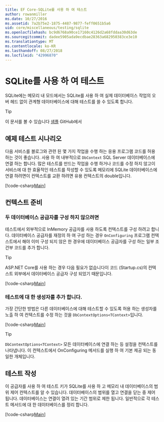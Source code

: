 ```yaml
---
title: EF Core-SQLite를 사용 하 여 테스트
author: rowanmiller
ms.date: 10/27/2016
ms.assetid: 7a2b75e2-1875-4487-9877-feff0651b5a6
uid: core/miscellaneous/testing/sqlite
ms.openlocfilehash: bc9d6768a90ce17160c4126d2a68fddaa30d63de
ms.sourcegitcommit: dadee5905ada9ecdbae28363a682950383ce3e10
ms.translationtype: MT
ms.contentlocale: ko-KR
ms.lasthandoff: 08/27/2018
ms.locfileid: "42996870"
---
```

# <a name="testing-with-sqlite"></a>SQLite를 사용 하 여 테스트

SQLite에는 메모리 내 모드에서는 SQLite를 사용 하 여 실제 데이터베이스 작업의 오버 헤드 없이 관계형 데이터베이스에 대해 테스트를 쓸 수 있도록 합니다.

> [!TIP]  
> 이 문서를 볼 수 있습니다 [샘플](https://github.com/aspnet/EntityFramework.Docs/tree/master/samples/core/Miscellaneous/Testing) GitHub에서

## <a name="example-testing-scenario"></a>예제 테스트 시나리오

다음 서비스를 블로그와 관련 된 몇 가지 작업을 수행 하는 응용 프로그램 코드를 허용 하는 것이 좋습니다. 사용 하 여 내부적으로 `DbContext` SQL Server 데이터베이스에 연결 하는 합니다. 많은 테스트를 만드는 작업을 수행 하거나 코드를 수정 하지 않고이 서비스에 대 한 효율적인 테스트를 작성할 수 있도록 메모리에 SQLite 데이터베이스에 연결 하려면이 컨텍스트를 교환 하려면 유용 컨텍스트의 double입니다.

[!code-csharp[Main](../../../../samples/core/Miscellaneous/Testing/BusinessLogic/BlogService.cs)]

## <a name="get-your-context-ready"></a>컨텍스트 준비

### <a name="avoid-configuring-two-database-providers"></a>두 데이터베이스 공급자를 구성 하지 않으려면

테스트에서 외부적으로 InMemory 공급자를 사용 하도록 컨텍스트를 구성 하려고 합니다. 데이터베이스 공급자를 재정의 하 여 구성 하는 경우 `OnConfiguring` 프로그램 컨텍스트에서 해야 이미 구성 되지 않은 한 경우에 데이터베이스 공급자를 구성 하는 일부 조건부 코드를 추가 합니다.

> [!TIP]  
> ASP.NET Core를 사용 하는 경우 다음 필요가 없습니다이 코드 (Startup.cs)의 컨텍스트 외부에서 데이터베이스 공급자 구성 되었기 때문입니다.

[!code-csharp[Main](../../../../samples/core/Miscellaneous/Testing/BusinessLogic/BloggingContext.cs#OnConfiguring)]

### <a name="add-a-constructor-for-testing"></a>테스트에 대 한 생성자를 추가 합니다.

가장 간단한 방법은 다른 데이터베이스에 대해 테스트할 수 있도록 허용 하는 생성자를 노출 하 여 컨텍스트를 수정 하는 것을 `DbContextOptions<TContext>`입니다.

[!code-csharp[Main](../../../../samples/core/Miscellaneous/Testing/BusinessLogic/BloggingContext.cs#Constructors)]

> [!TIP]  
> `DbContextOptions<TContext>` 모든 데이터베이스에 연결 하는 등 설정을 컨텍스트를 나타냅니다. 이 컨텍스트에서 OnConfiguring 메서드를 실행 하 여 기본 제공 되는 동일한 개체입니다.

## <a name="writing-tests"></a>테스트 작성

이 공급자를 사용 하 여 테스트 키가 SQLite를 사용 하 고 메모리 내 데이터베이스의 범위 제어 컨텍스트를 알 수 있습니다. 데이터베이스의 범위를 열고 연결을 닫는 중 제어 됩니다. 데이터베이스는 연결이 열려 있는 기간 범위로 제한 됩니다. 일반적으로 각 테스트 메서드에 대 한 데이터베이스를 정리 합니다.

[!code-csharp[Main](../../../../samples/core/Miscellaneous/Testing/TestProject/SQLite/BlogServiceTests.cs)]
